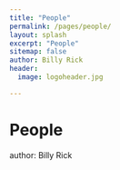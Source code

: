 ```yaml
---
title: "People"
permalink: /pages/people/
layout: splash
excerpt: "People"
sitemap: false
author: Billy Rick
header:
  image: logoheader.jpg

---
```


<h1>People</h1>
author: Billy Rick
